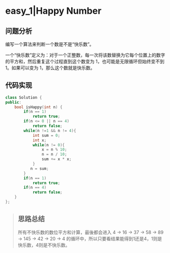 # easy_1|Happy Number 
##  问题分析
编写一个算法来判断一个数是不是“快乐数”。

一个“快乐数”定义为：对于一个正整数，每一次将该数替换为它每个位置上的数字的平方和，然后重复这个过程直到这个数变为 1，也可能是无限循环但始终变不到 1。如果可以变为 1，那么这个数就是快乐数。
## 代码实现
```cpp
class Solution {
public:
    bool isHappy(int n) {
        if(n == 1)
            return true;  
        if(n <= 0 || n == 4)
            return false;  
        while(n !=1 && n != 4){
            int sum = 0;
            int x;
            while(n != 0){
                x = n % 10;
                n = n / 10;
                sum += x * x;
            }
           n = sum; 
        }
        if(n == 1)
            return true;  
        if(n == 4)
            return false;
    }   
};
```
>## 思路总结
>所有不快乐数的数位平方和计算，最後都会进入 4 → 16 → 37 → 58 → 89 → 145 → 42 → 20 → 4 的循环中，所以只要看结果能得到1还是4，1则是快乐数，4则是不快乐数。

